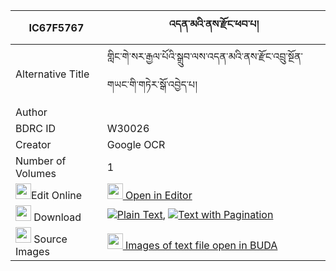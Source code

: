 |IC67F5767|འདན་མའི་ནས་རྫོང་ཕབ་པ། 
| --- | --- 
|Alternative Title |གླིང་གེ་སར་རྒྱལ་པོའི་སྒྲུབ་ལས་འདན་མའི་ནས་རྫོང་འབྲུ་སྔོན་གཡང་གི་གཏེར་སྒོ་འབྱེད་པ།
|Author | 
|BDRC ID | W30026
|Creator | Google OCR
|Number of Volumes| 1
|<img width="25" src="https://img.icons8.com/color/25/000000/edit-property.png">Edit Online| [<img width="25" src="https://avatars.githubusercontent.com/u/45091458?s=200&v=4"> Open in Editor](http://editor.openpecha.org/IC67F5767)
|<img width="25" src="https://img.icons8.com/fluent/48/000000/download-2.png"/>  Download | [![](https://img.icons8.com/color/20/000000/txt.png)Plain Text](https://github.com/Openpecha/IC67F5767/releases/download/v1/den_ma_i_ne_dzong_pabpa_plain_IC67F5767.zip), [![](https://img.icons8.com/color/20/000000/txt.png)Text with Pagination](https://github.com/Openpecha/IC67F5767/releases/download/v1/den_ma_i_ne_dzong_pabpa_pages_IC67F5767.zip)
|<img width="25" src="https://img.icons8.com/plasticine/100/000000/pictures-folder.png"/>  Source Images | [<img width="25" src="https://library.bdrc.io/icons/BUDA-small.svg"> Images of text file open in BUDA](https://library.bdrc.io/show/bdr:W30026)